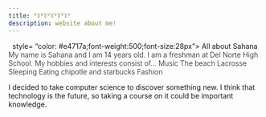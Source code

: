 ```yaml
---
title: ꒷꒦꒷꒦꒷꒦꒷꒦꒷꒦꒷
description: website about me!
---
```

<center><span> style= “color: #e4717a;font-weight:500;font-size:28px”>
All about Sahana 
</span></center>

<span style=”color:#8fa479;font-weight:350;font-size:17px”>
My name is Sahana and I am 14 years old. I am a freshman at Del Norte High School. My hobbies and interests consist of…
Music
The beach
Lacrosse 
Sleeping 
Eating chipotle and starbucks 
Fashion 
</span>

I decided to take computer science to discover something new. I think that technology is the future, so taking a course on it could be important knowledge. 



